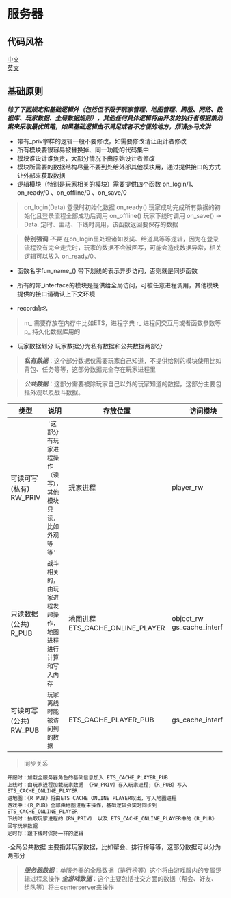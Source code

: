 
# **服务器**

## 代码风格
 [中文](https://github.com/feng19/erlang_guidelines)  
 [英文](https://github.com/inaka/erlang_guidelines) 

## 基础原则

***除了下面规定和基础逻辑外（包括但不限于玩家管理、地图管理、跨服、网络、数据库、玩家数据、全局数据规则），其他任何具体逻辑将由开发的执行者根据策划案来采取最优策略，如果基础逻辑由不满足或者不方便的地方，烦请@马文洪***

 - 带有_priv字样的逻辑一般不要修改，如需要修改请让设计者修改
 - 所有模块要很容易被替换掉、同一功能的代码集中
 - 模块谁设计谁负责，大部分情况下由原始设计者修改
 - 模块所需要的数据结构尽量不要到处给外部其他模块用，通过提供接口的方式让外部来获取数据
 - 逻辑模块（特别是玩家相关的模块）需要提供四个函数 on_login/1、 on_ready/0 、on_offline/0 、on_save/0
 > on_login(Data) 登录时初始化数据
 > on_ready()  玩家成功完成所有数据的初始化且登录流程全部成功后调用
 > on_offline()   玩家下线时调用
 > on_save() -> Data.  定时、主动、下线时调用，该函数返回要保存的数据
 
>  **特别强调**
    ~~*不要*~~ 在on_login里处理诸如发奖、给道具等等逻辑，因为在登录流程没有完全走完时，玩家的数据不会被回写，可能会造成数据异常，相关逻辑可以放入 on_ready/0。


 - 函数名字fun_name_() 带下划线的表示异步访问，否则就是同步函数
 - 所有的带_interface的模块是提供给全局访问，可被任意进程调用，其他模块提供的接口请确认上下文环境
 
 - record命名  
 > m_ 需要存放在内存中比如ETS，进程字典
 > r_ 进程间交互用或者函数参数等
 > p_  持久化数据库用的

 - 玩家数据划分 
 玩家数据分为私有数据和公共数据两部分
 >***私有数据***：这个部分数据仅需要玩家自己知道，不提供给别的模块使用比如背包、任务等等，这部分数据完全存在玩家进程里
 
 >***公共数据***：这部分需要被除玩家自己以外的玩家知道的数据，这部分主要包括外观以及战斗数据。

|     类型                    |说明                          |存放位置 | 访问模块                        |
|---------------------|------------------------------------|---------------------------------|---------------------------------|
|可读可写(私有) RW_PRIV         |`'这部分有玩家进程操作（读写），其他模块只读，比如外观等等'`            |玩家进程            |player_rw|
|只读数据(公共) R_PUB       |`战斗相关的，由玩家进程发起操作，地图进程进行计算和写入内存` |地图进程 ETS_CACHE_ONLINE_PLAYER            | object_rw gs_cache_interface|
|可读可写(公共) RW_PUB        |`玩家离线时能被访问到的数据`|ETS_CACHE_PLAYER_PUB |gs_cache_interface|
> 同步关系
```
开服时：加载全服务器角色的基础信息加入 ETS_CACHE_PLAYER_PUB
上线时：由玩家进程加载玩家数据 《RW_PRIV》存入玩家进程;《R_PUB》写入ETS_CACHE_ONLINE_PLAYER 
进地图：《R_PUB》将由ETS_CACHE_ONLINE_PLAYER取出，写入地图进程
游戏中：《R_PUB》全部由地图进程来操作，基础逻辑会实时同步到ETS_CACHE_ONLINE_PLAYER
下线时：抽取玩家进程的《RW_PRIV》 以及 ETS_CACHE_ONLINE_PLAYER中的《R_PUB》 回写玩家数据
定时存：跟下线时保持一样的逻辑
```
-全局公共数据
主要指非玩家数据，比如帮会、排行榜等等，这部分数据可以分为两部分
> ***服务器数据***：单服务器的全局数据（排行榜等）这个将由游戏服内的专属逻辑进程来操作
> ***全游戏数据***：这个主要包括社交方面的数据（帮会、好友、组队等）将由centerserver来操作






